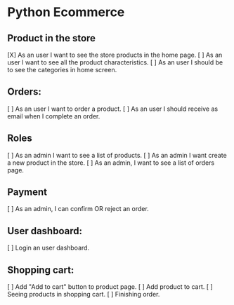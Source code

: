 # Python Ecommerce

## Product in the store
[X] As an user I want to see the store products in the home page.
[ ] As an user I want to see all the product characteristics.
[ ] As an user I should be to see the categories in home screen.

## Orders:
[ ] As an user I want to order a product.
[ ] As an user I should receive as email when I complete an order.

## Roles
[ ] As an admin I want to see a list of products.
[ ] As an admin I want create a new product in the store.
[ ] As an admin, I want to see a list of orders page.

## Payment
[ ] As an admin, I can confirm OR reject an order.

## User dashboard:
[ ] Login an user dashboard.

## Shopping cart:
[ ] Add "Add to cart" button to product page.
[ ] Add product to cart.
[ ] Seeing products in shopping cart.
[ ] Finishing order.
